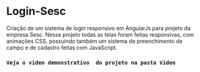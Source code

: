 # Login-Sesc
Criação de um sistema de login responsivo em AngularJs para projeto da empresa Sesc. Nesse projeto todas as telas foram feitas responsivas, com animações CSS, possuindo também um sistema de preenchimento de campo e de cadastro feitas com JavaScript.

### ```Veja o video demonstrativo  do projeto na pasta Video```
